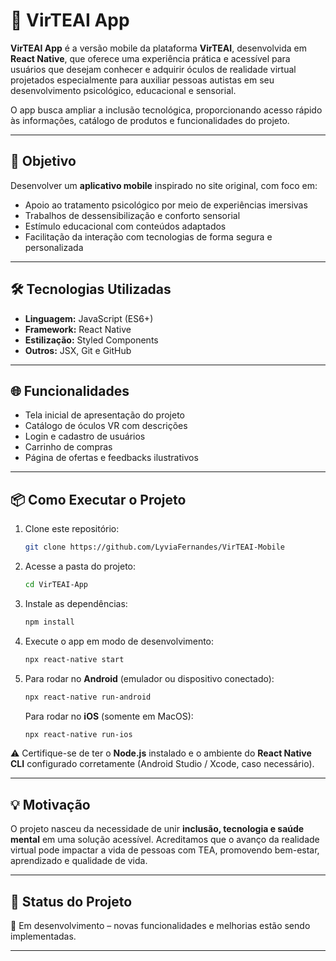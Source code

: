 # 📱 VirTEAI App

**VirTEAI App** é a versão mobile da plataforma **VirTEAI**, desenvolvida em **React Native**, que oferece uma experiência prática e acessível para usuários que desejam conhecer e adquirir óculos de realidade virtual projetados especialmente para auxiliar pessoas autistas em seu desenvolvimento psicológico, educacional e sensorial.

O app busca ampliar a inclusão tecnológica, proporcionando acesso rápido às informações, catálogo de produtos e funcionalidades do projeto.

---

## 🎯 Objetivo

Desenvolver um **aplicativo mobile** inspirado no site original, com foco em:

* Apoio ao tratamento psicológico por meio de experiências imersivas
* Trabalhos de dessensibilização e conforto sensorial
* Estímulo educacional com conteúdos adaptados
* Facilitação da interação com tecnologias de forma segura e personalizada

---

## 🛠️ Tecnologias Utilizadas

* **Linguagem:** JavaScript (ES6+)
* **Framework:** React Native
* **Estilização:** Styled Components
* **Outros:** JSX, Git e GitHub

---

## 🌐 Funcionalidades

* Tela inicial de apresentação do projeto
* Catálogo de óculos VR com descrições
* Login e cadastro de usuários
* Carrinho de compras
* Página de ofertas e feedbacks ilustrativos

---

## 📦 Como Executar o Projeto

1. Clone este repositório:

   ```bash
   git clone https://github.com/LyviaFernandes/VirTEAI-Mobile
   ```

2. Acesse a pasta do projeto:

   ```bash
   cd VirTEAI-App
   ```

3. Instale as dependências:

   ```bash
   npm install
   ```

4. Execute o app em modo de desenvolvimento:

   ```bash
   npx react-native start
   ```

5. Para rodar no **Android** (emulador ou dispositivo conectado):

   ```bash
   npx react-native run-android
   ```

   Para rodar no **iOS** (somente em MacOS):

   ```bash
   npx react-native run-ios
   ```

⚠️ Certifique-se de ter o **Node.js** instalado e o ambiente do **React Native CLI** configurado corretamente (Android Studio / Xcode, caso necessário).

---

## 💡 Motivação

O projeto nasceu da necessidade de unir **inclusão, tecnologia e saúde mental** em uma solução acessível. Acreditamos que o avanço da realidade virtual pode impactar a vida de pessoas com TEA, promovendo bem-estar, aprendizado e qualidade de vida.

---

## 📌 Status do Projeto

🚧 Em desenvolvimento – novas funcionalidades e melhorias estão sendo implementadas.

---
